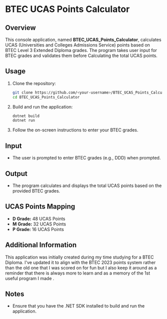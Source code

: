 # BTEC UCAS Points Calculator

## Overview

This console application, named **BTEC_UCAS_Points_Calculator**, calculates UCAS (Universities and Colleges Admissions Service) points based on BTEC Level 3 Extended Diploma grades. The program takes user input for BTEC grades and validates them before Calculating the total UCAS points.

## Usage

1. Clone the repository:
    ```bash
    git clone https://github.com/<your-username>/BTEC_UCAS_Points_Calculator.git
    cd BTEC_UCAS_Points_Calculator
    ```

2. Build and run the application:
    ```bash
    dotnet build
    dotnet run
    ```

3. Follow the on-screen instructions to enter your BTEC grades.

## Input

- The user is prompted to enter BTEC grades (e.g., DDD) when prompted.

## Output

- The program calculates and displays the total UCAS points based on the provided BTEC grades.

## UCAS Points Mapping

- **D Grade:** 48 UCAS Points
- **M Grade:** 32 UCAS Points
- **P Grade:** 16 UCAS Points

## Additional Information

This application was initially created during my time studying for a BTEC Diploma. I've updated it to align with the BTEC 2023 points system rather than the old one that I was scored on for fun but I also keep it around as a reminder that there is always more to learn and as a memory of the 1st useful program I made .

## Notes

- Ensure that you have the .NET SDK installed to build and run the application.
